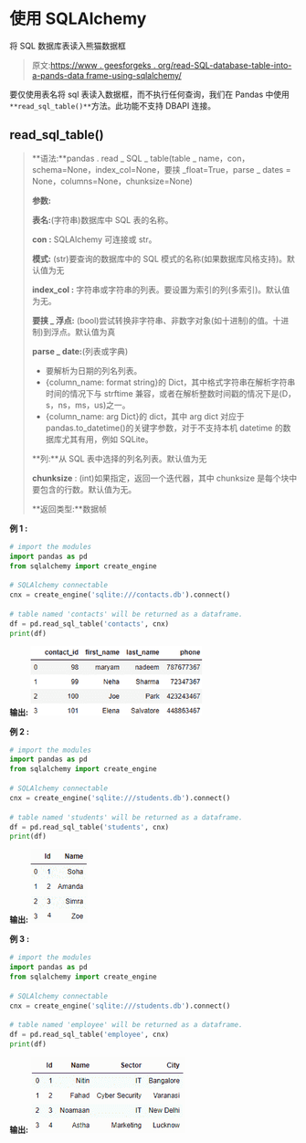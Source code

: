 # 使用 SQLAlchemy

将 SQL 数据库表读入熊猫数据框

> 原文:[https://www . geesforgeks . org/read-SQL-database-table-into-a-pands-data frame-using-sqlalchemy/](https://www.geeksforgeeks.org/read-sql-database-table-into-a-pandas-dataframe-using-sqlalchemy/)

要仅使用表名将 sql 表读入数据框，而不执行任何查询，我们在 Pandas 中使用`**read_sql_table()**`方法。此功能不支持 DBAPI 连接。

## read_sql_table()

> **语法:**pandas . read _ SQL _ table(table _ name，con，schema=None，index_col=None，要挟 _float=True，parse _ dates = None，columns=None，chunksize=None)
> 
> **参数:**
> 
> **表名:**(字符串)数据库中 SQL 表的名称。
> 
> **con :** SQLAlchemy 可连接或 str。
> 
> **模式:** (str)要查询的数据库中的 SQL 模式的名称(如果数据库风格支持)。默认值为无
> 
> **index_col :** 字符串或字符串的列表。要设置为索引的列(多索引)。默认值为无。
> 
> **要挟 _ 浮点:** (bool)尝试转换非字符串、非数字对象(如十进制)的值。十进制)到浮点。默认值为真
> 
> **parse _ date:**(列表或字典)
> 
> *   要解析为日期的列名列表。
> *   {column_name: format string}的 Dict，其中格式字符串在解析字符串时间的情况下与 strftime 兼容，或者在解析整数时间戳的情况下是(D，s，ns，ms，us)之一。
> *   {column_name: arg Dict}的 dict，其中 arg dict 对应于 pandas.to_datetime()的关键字参数，对于不支持本机 datetime 的数据库尤其有用，例如 SQLite。
> 
> **列:**从 SQL 表中选择的列名列表。默认值为无
> 
> **chunksize** : (int)如果指定，返回一个迭代器，其中 chunksize 是每个块中要包含的行数。默认值为无。
> 
> **返回类型:**数据帧

**例 1 :**

```py
# import the modules
import pandas as pd 
from sqlalchemy import create_engine

# SQLAlchemy connectable
cnx = create_engine('sqlite:///contacts.db').connect()

# table named 'contacts' will be returned as a dataframe.
df = pd.read_sql_table('contacts', cnx)
print(df)
```

**输出:**
![](img/ff95ef5c4fcc49d0d3930d3ed180d59f.png)

**例 2 :**

```py
# import the modules
import pandas as pd 
from sqlalchemy import create_engine

# SQLAlchemy connectable
cnx = create_engine('sqlite:///students.db').connect()

# table named 'students' will be returned as a dataframe.
df = pd.read_sql_table('students', cnx)
print(df)
```

**输出:**
![](img/e57a489437e6d0ffa106d7e202f2923a.png)

**例 3 :**

```py
# import the modules
import pandas as pd 
from sqlalchemy import create_engine

# SQLAlchemy connectable
cnx = create_engine('sqlite:///students.db').connect()

# table named 'employee' will be returned as a dataframe.
df = pd.read_sql_table('employee', cnx)
print(df)
```

**输出:**
![](img/e09fe34c4bced0aa07895f1c33193558.png)